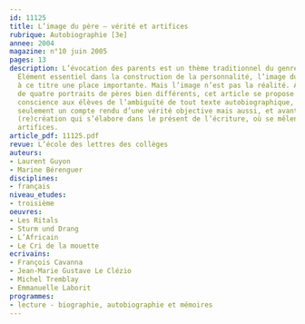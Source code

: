 ```yaml
---
id: 11125
title: L’image du père – vérité et artifices
rubrique: Autobiographie [3e]
annee: 2004
magazine: n°10 juin 2005
pages: 13
description: L’évocation des parents est un thème traditionnel du genre autobiographique.
  Élément essentiel dans la construction de la personnalité, l’image du père occupe
  à ce titre une place importante. Mais l’image n’est pas la réalité. À travers l’analyse
  de quatre portraits de pères bien différents, cet article se propose de faire prendre
  conscience aux élèves de l’ambiguïté de tout texte autobiographique, qui n’est pas
  seulement un compte rendu d’une vérité objective mais aussi, et avant tout, une
  (re)création qui s’élabore dans le présent de l’écriture, où se mêlent vérité et
  artifices.
article_pdf: 11125.pdf
revue: L’école des lettres des collèges
auteurs:
- Laurent Guyon
- Marine Bérenguer
disciplines:
- français
niveau_etudes:
- troisième
oeuvres:
- Les Ritals
- Sturm und Drang
- L’Africain
- Le Cri de la mouette
ecrivains:
- François Cavanna
- Jean-Marie Gustave Le Clézio
- Michel Tremblay
- Emmanuelle Laborit
programmes:
- lecture - biographie, autobiographie et mémoires
---
```

